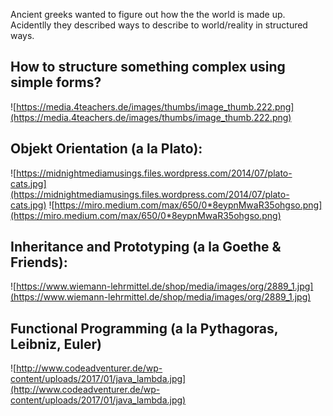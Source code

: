Ancient greeks wanted to figure out how the the world is made up.
Acidentlly they described ways to describe to world/reality in structured ways.

## How to structure something complex using simple forms?

![https://media.4teachers.de/images/thumbs/image_thumb.222.png](https://media.4teachers.de/images/thumbs/image_thumb.222.png)

## Objekt Orientation (a la Plato):

![https://midnightmediamusings.files.wordpress.com/2014/07/plato-cats.jpg](https://midnightmediamusings.files.wordpress.com/2014/07/plato-cats.jpg)
![https://miro.medium.com/max/650/0*8eypnMwaR35ohgso.png](https://miro.medium.com/max/650/0*8eypnMwaR35ohgso.png)

## Inheritance and Prototyping (a la Goethe & Friends):

![https://www.wiemann-lehrmittel.de/shop/media/images/org/2889_1.jpg](https://www.wiemann-lehrmittel.de/shop/media/images/org/2889_1.jpg)

## Functional Programming (a la Pythagoras, Leibniz, Euler)

![http://www.codeadventurer.de/wp-content/uploads/2017/01/java_lambda.jpg](http://www.codeadventurer.de/wp-content/uploads/2017/01/java_lambda.jpg)

